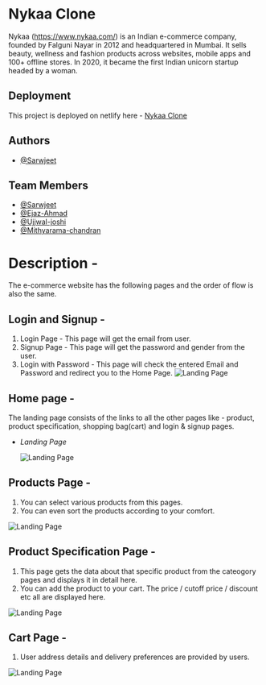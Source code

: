 # Nykaa Clone

Nykaa (https://www.nykaa.com/) is an Indian e-commerce company, founded by Falguni Nayar in 2012 and headquartered in Mumbai. It sells beauty, wellness and fashion products across websites, mobile apps and 100+ offline stores. In 2020, it became the first Indian unicorn startup headed by a woman.

## Deployment

This project is deployed on netlify here - [Nykaa Clone](https://sunny-torrone-a588cb.netlify.app/)

## Authors

- [@Sarwjeet](https://github.com/sarwjeet424)


## Team Members

- [@Sarwjeet](https://github.com/sarwjeet424)
- [@Ejaz-Ahmad](https://github.com/ejazahmad1995)
- [@Ujjwal-joshi](https://github.com/Ujjwal1110)
- [@Mithyarama-chandran](https://github.com/mithyaramachandran75)

# Description -

The e-commerce website has the following pages and the order of flow is also the same.

## Login and Signup -

1. Login Page - This page will get the email from user.
2. Signup Page - This page will get the password and gender from the user.
3. Login with Password - This page will check the entered Email and Password and redirect you to the Home Page.
  ![Landing Page](https://i.postimg.cc/y8rrXShf/Screenshot-559.png)

## Home page -

The landing page consists of the links to all the other pages like - product, product specification, shopping bag(cart) and login & signup pages.

- *Landing Page*

  ![Landing Page](https://i.postimg.cc/pdSbT61L/Screenshot-557.png)

## Products Page - 

1. You can select various products from this pages.
2. You can even sort the products according to your comfort.

  ![Landing Page](https://i.postimg.cc/Jz5XCpNB/Screenshot-562.png)

## Product Specification Page - 

1. This page gets the data about that specific product from the cateogory pages and displays it in detail here. 
2. You can add the product to your cart. The price / cutoff price / discount etc all are displayed here.


  ![Landing Page](https://i.postimg.cc/VvVbH17c/Screenshot-561.png)

## Cart Page - 

1. User address details and delivery preferences are provided by users.


  ![Landing Page](https://i.postimg.cc/FsTPNJ69/Screenshot-558.png)
